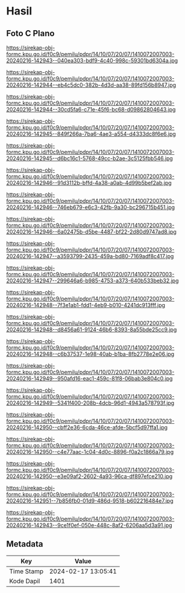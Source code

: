 # Hasil

## Foto C Plano

https://sirekap-obj-formc.kpu.go.id/f0c9/pemilu/pdpr/14/10/07/20/07/1410072007003-20240216-142943--040ea303-bdf9-4c40-998c-59301bd6304a.jpg

https://sirekap-obj-formc.kpu.go.id/f0c9/pemilu/pdpr/14/10/07/20/07/1410072007003-20240216-142944--eb4c5dc0-382b-4d3d-aa38-89fd156b8947.jpg

https://sirekap-obj-formc.kpu.go.id/f0c9/pemilu/pdpr/14/10/07/20/07/1410072007003-20240216-142944--30cd5fa6-c71e-45f6-bc68-d09862804643.jpg

https://sirekap-obj-formc.kpu.go.id/f0c9/pemilu/pdpr/14/10/07/20/07/1410072007003-20240216-142945--849f266a-7ba6-4ae3-a554-d4333dc8f6e6.jpg

https://sirekap-obj-formc.kpu.go.id/f0c9/pemilu/pdpr/14/10/07/20/07/1410072007003-20240216-142945--d6bc16c1-5768-49cc-b2ae-3c5125fbb546.jpg

https://sirekap-obj-formc.kpu.go.id/f0c9/pemilu/pdpr/14/10/07/20/07/1410072007003-20240216-142946--91d3112b-bffd-4a38-a0ab-4d99b5bef2ab.jpg

https://sirekap-obj-formc.kpu.go.id/f0c9/pemilu/pdpr/14/10/07/20/07/1410072007003-20240216-142946--746eb679-e6c3-42fb-9a30-bc296715b451.jpg

https://sirekap-obj-formc.kpu.go.id/f0c9/pemilu/pdpr/14/10/07/20/07/1410072007003-20240216-142946--6a02475b-d5be-4487-bf22-2d80d9747ad8.jpg

https://sirekap-obj-formc.kpu.go.id/f0c9/pemilu/pdpr/14/10/07/20/07/1410072007003-20240216-142947--a3593799-2435-459a-bd80-7169adf8c417.jpg

https://sirekap-obj-formc.kpu.go.id/f0c9/pemilu/pdpr/14/10/07/20/07/1410072007003-20240216-142947--299646a6-b985-4753-a373-640b533beb32.jpg

https://sirekap-obj-formc.kpu.go.id/f0c9/pemilu/pdpr/14/10/07/20/07/1410072007003-20240216-142948--7f3e1ab1-fdd1-4eb9-b010-4241dc913fff.jpg

https://sirekap-obj-formc.kpu.go.id/f0c9/pemilu/pdpr/14/10/07/20/07/1410072007003-20240216-142948--d8456a61-9124-46b6-8393-8a55bde25cc9.jpg

https://sirekap-obj-formc.kpu.go.id/f0c9/pemilu/pdpr/14/10/07/20/07/1410072007003-20240216-142948--c6b37537-1e98-40ab-b1ba-8fb2778e2e06.jpg

https://sirekap-obj-formc.kpu.go.id/f0c9/pemilu/pdpr/14/10/07/20/07/1410072007003-20240216-142949--950afd16-eac1-459c-81f8-06bab3e804c0.jpg

https://sirekap-obj-formc.kpu.go.id/f0c9/pemilu/pdpr/14/10/07/20/07/1410072007003-20240216-142949--5341f400-208b-4dcb-96d1-4943a578793f.jpg

https://sirekap-obj-formc.kpu.go.id/f0c9/pemilu/pdpr/14/10/07/20/07/1410072007003-20240216-142950--cbff2e36-6cda-46ce-afde-5bcf5d97ffa1.jpg

https://sirekap-obj-formc.kpu.go.id/f0c9/pemilu/pdpr/14/10/07/20/07/1410072007003-20240216-142950--c4e77aac-1c04-4d0c-8896-f0a2c1866a79.jpg

https://sirekap-obj-formc.kpu.go.id/f0c9/pemilu/pdpr/14/10/07/20/07/1410072007003-20240216-142950--e3e09af2-2602-4a93-96ca-df897efce210.jpg

https://sirekap-obj-formc.kpu.go.id/f0c9/pemilu/pdpr/14/10/07/20/07/1410072007003-20240216-142951--7b856fb0-01d9-486d-9518-b602216484e7.jpg

https://sirekap-obj-formc.kpu.go.id/f0c9/pemilu/pdpr/14/10/07/20/07/1410072007003-20240216-142943--9ce1f0ef-050e-448c-8af2-6206aa5d3a91.jpg


## Metadata

| Key        | Value               |
| ---------- | ------------------- |
| Time Stamp | 2024-02-17 13:05:41 |
| Kode Dapil | 1401                |



